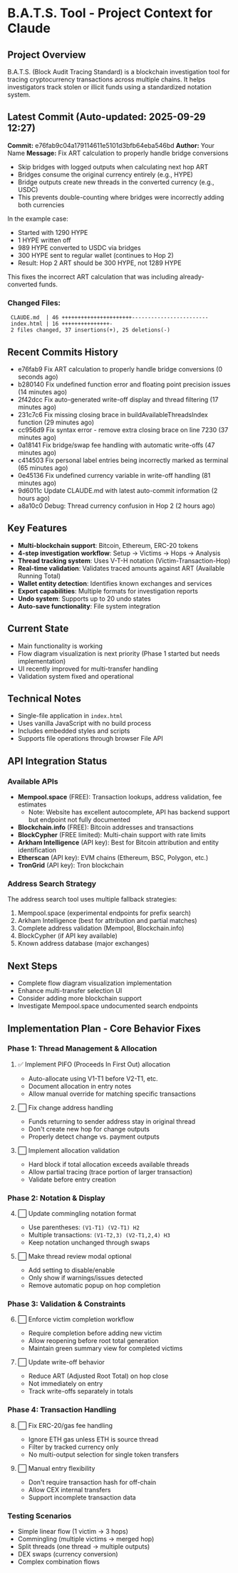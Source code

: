 # B.A.T.S. Tool - Project Context for Claude

## Project Overview
B.A.T.S. (Block Audit Tracing Standard) is a blockchain investigation tool for tracing cryptocurrency transactions across multiple chains. It helps investigators track stolen or illicit funds using a standardized notation system.

## Latest Commit (Auto-updated: 2025-09-29 12:27)

**Commit:** e76fab9c04a179114611e5101d3bfb64eba546bd
**Author:** Your Name
**Message:** Fix ART calculation to properly handle bridge conversions

- Skip bridges with logged outputs when calculating next hop ART
- Bridges consume the original currency entirely (e.g., HYPE)
- Bridge outputs create new threads in the converted currency (e.g., USDC)
- This prevents double-counting where bridges were incorrectly adding both currencies

In the example case:
- Started with 1290 HYPE
- 1 HYPE written off
- 989 HYPE converted to USDC via bridges
- 300 HYPE sent to regular wallet (continues to Hop 2)
- Result: Hop 2 ART should be 300 HYPE, not 1289 HYPE

This fixes the incorrect ART calculation that was including already-converted funds.

### Changed Files:
```
 CLAUDE.md  | 46 ++++++++++++++++++++++------------------------
 index.html | 16 +++++++++++++++-
 2 files changed, 37 insertions(+), 25 deletions(-)
```

## Recent Commits History

- e76fab9 Fix ART calculation to properly handle bridge conversions (0 seconds ago)
- b280140 Fix undefined function error and floating point precision issues (14 minutes ago)
- 2f42dcc Fix auto-generated write-off display and thread filtering (17 minutes ago)
- 231c7c6 Fix missing closing brace in buildAvailableThreadsIndex function (29 minutes ago)
- cc956d9 Fix syntax error - remove extra closing brace on line 7230 (37 minutes ago)
- 0a18141 Fix bridge/swap fee handling with automatic write-offs (47 minutes ago)
- c414503 Fix personal label entries being incorrectly marked as terminal (65 minutes ago)
- 0e45136 Fix undefined currency variable in write-off handling (81 minutes ago)
- 9d6011c Update CLAUDE.md with latest auto-commit information (2 hours ago)
- a8a10c0 Debug: Thread currency confusion in Hop 2 (2 hours ago)

## Key Features
- **Multi-blockchain support**: Bitcoin, Ethereum, ERC-20 tokens
- **4-step investigation workflow**: Setup → Victims → Hops → Analysis
- **Thread tracking system**: Uses V-T-H notation (Victim-Transaction-Hop)
- **Real-time validation**: Validates traced amounts against ART (Available Running Total)
- **Wallet entity detection**: Identifies known exchanges and services
- **Export capabilities**: Multiple formats for investigation reports
- **Undo system**: Supports up to 20 undo states
- **Auto-save functionality**: File system integration

## Current State
- Main functionality is working
- Flow diagram visualization is next priority (Phase 1 started but needs implementation)
- UI recently improved for multi-transfer handling
- Validation system fixed and operational

## Technical Notes
- Single-file application in `index.html`
- Uses vanilla JavaScript with no build process
- Includes embedded styles and scripts
- Supports file operations through browser File API

## API Integration Status

### Available APIs
- **Mempool.space** (FREE): Transaction lookups, address validation, fee estimates
  - Note: Website has excellent autocomplete, API has backend support but endpoint not fully documented
- **Blockchain.info** (FREE): Bitcoin addresses and transactions
- **BlockCypher** (FREE limited): Multi-chain support with rate limits
- **Arkham Intelligence** (API key): Best for Bitcoin attribution and entity identification
- **Etherscan** (API key): EVM chains (Ethereum, BSC, Polygon, etc.)
- **TronGrid** (API key): Tron blockchain

### Address Search Strategy
The address search tool uses multiple fallback strategies:
1. Mempool.space (experimental endpoints for prefix search)
2. Arkham Intelligence (best for attribution and partial matches)
3. Complete address validation (Mempool, Blockchain.info)
4. BlockCypher (if API key available)
5. Known address database (major exchanges)

## Next Steps
- Complete flow diagram visualization implementation
- Enhance multi-transfer selection UI
- Consider adding more blockchain support
- Investigate Mempool.space undocumented search endpoints

## Implementation Plan - Core Behavior Fixes

### Phase 1: Thread Management & Allocation
1. ✅ Implement PIFO (Proceeds In First Out) allocation
   - Auto-allocate using V1-T1 before V2-T1, etc.
   - Document allocation in entry notes
   - Allow manual override for matching specific transactions

2. ⬜ Fix change address handling
   - Funds returning to sender address stay in original thread
   - Don't create new hop for change outputs
   - Properly detect change vs. payment outputs

3. ⬜ Implement allocation validation
   - Hard block if total allocation exceeds available threads
   - Allow partial tracing (trace portion of larger transaction)
   - Validate before entry creation

### Phase 2: Notation & Display
4. ⬜ Update commingling notation format
   - Use parentheses: `(V1-T1) (V2-T1) H2`
   - Multiple transactions: `(V1-T2,3) (V2-T1,2,4) H3`
   - Keep notation unchanged through swaps

5. ⬜ Make thread review modal optional
   - Add setting to disable/enable
   - Only show if warnings/issues detected
   - Remove automatic popup on hop completion

### Phase 3: Validation & Constraints
6. ⬜ Enforce victim completion workflow
   - Require completion before adding new victim
   - Allow reopening before root total generation
   - Maintain green summary view for completed victims

7. ⬜ Update write-off behavior
   - Reduce ART (Adjusted Root Total) on hop close
   - Not immediately on entry
   - Track write-offs separately in totals

### Phase 4: Transaction Handling
8. ⬜ Fix ERC-20/gas fee handling
   - Ignore ETH gas unless ETH is source thread
   - Filter by tracked currency only
   - No multi-output selection for single token transfers

9. ⬜ Manual entry flexibility
   - Don't require transaction hash for off-chain
   - Allow CEX internal transfers
   - Support incomplete transaction data

### Testing Scenarios
- Simple linear flow (1 victim → 3 hops)
- Commingling (multiple victims → merged hop)
- Split threads (one thread → multiple outputs)
- DEX swaps (currency conversion)
- Complex combination flows
